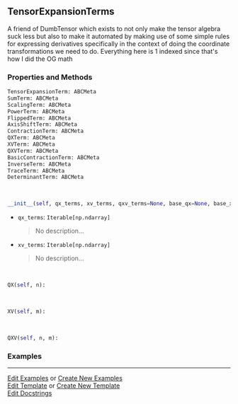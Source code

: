 ## <a id="McUtils.Zachary.TensorDerivativeConverter.TensorExpansionTerms">TensorExpansionTerms</a>
A friend of DumbTensor which exists
to not only make the tensor algebra suck less but also
to make it automated by making use of some simple rules
for expressing derivatives specifically in the context of
doing the coordinate transformations we need to do.
Everything here is 1 indexed since that's how I did the OG math

### Properties and Methods
```python
TensorExpansionTerm: ABCMeta
SumTerm: ABCMeta
ScalingTerm: ABCMeta
PowerTerm: ABCMeta
FlippedTerm: ABCMeta
AxisShiftTerm: ABCMeta
ContractionTerm: ABCMeta
QXTerm: ABCMeta
XVTerm: ABCMeta
QXVTerm: ABCMeta
BasicContractionTerm: ABCMeta
InverseTerm: ABCMeta
TraceTerm: ABCMeta
DeterminantTerm: ABCMeta
```
<a id="McUtils.Zachary.TensorDerivativeConverter.TensorExpansionTerms.__init__" class="docs-object-method">&nbsp;</a>
```python
__init__(self, qx_terms, xv_terms, qxv_terms=None, base_qx=None, base_xv=None, q_name='Q', v_name='V'): 
```

- `qx_terms`: `Iterable[np.ndarray]`
    >No description...
- `xv_terms`: `Iterable[np.ndarray]`
    >No description...

<a id="McUtils.Zachary.TensorDerivativeConverter.TensorExpansionTerms.QX" class="docs-object-method">&nbsp;</a>
```python
QX(self, n): 
```

<a id="McUtils.Zachary.TensorDerivativeConverter.TensorExpansionTerms.XV" class="docs-object-method">&nbsp;</a>
```python
XV(self, m): 
```

<a id="McUtils.Zachary.TensorDerivativeConverter.TensorExpansionTerms.QXV" class="docs-object-method">&nbsp;</a>
```python
QXV(self, n, m): 
```

### Examples




___

[Edit Examples](https://github.com/McCoyGroup/McUtils/edit/edit/ci/examples/ci/docs/McUtils/Zachary/TensorDerivativeConverter/TensorExpansionTerms.md) or 
[Create New Examples](https://github.com/McCoyGroup/McUtils/new/edit/?filename=ci/examples/ci/docs/McUtils/Zachary/TensorDerivativeConverter/TensorExpansionTerms.md) <br/>
[Edit Template](https://github.com/McCoyGroup/McUtils/edit/edit/ci/docs/ci/docs/McUtils/Zachary/TensorDerivativeConverter/TensorExpansionTerms.md) or 
[Create New Template](https://github.com/McCoyGroup/McUtils/new/edit/?filename=ci/docs/templates/ci/docs/McUtils/Zachary/TensorDerivativeConverter/TensorExpansionTerms.md) <br/>
[Edit Docstrings](https://github.com/McCoyGroup/McUtils/edit/edit/McUtils/Zachary/TensorDerivativeConverter.py?message=Update%20Docs)